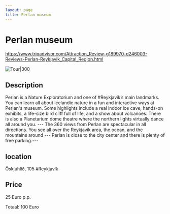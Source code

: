 ```yaml
---
layout: page
title: Perlan museum
---
```


# Perlan museum

https://www.tripadvisor.com/Attraction_Review-g189970-d246003-Reviews-Perlan-Reykjavik_Capital_Region.html

![Tour|300](https://dynamic-media-cdn.tripadvisor.com/media/photo-o/12/40/6b/79/perlan-wonders-of-iceland.jpg?w=1200&h=-1&s=1)

## Description

Perlan is a Nature Exploratorium and one of #Reykjavik’s main landmarks. You can learn all about Icelandic nature in a fun and interactive ways at Perlan's museum. Some highlights include a real indoor ice cave, hands-on exhibits, a life-size bird cliff full of life, and a show about volcanoes. There is also a Planetarium dome theatre where the northern lights virtually dance all around you. --- The 360 views from Perlan are spectacular in all directions. You see all over the Reykjavik area, the ocean, and the mountains around --- Perlan is close to the city center and there is plenty of free parking.---

## location

Öskjuhlíð, 105 #Reykjavík

## Price

25 Euro p.p.

Totaal: 100 Euro
